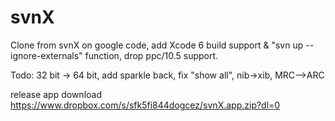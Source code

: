 # svnX
Clone from svnX on google code, add Xcode 6 build support &amp; "svn up --ignore-externals"  function, drop ppc/10.5 support.

Todo: 32 bit -> 64 bit,  add sparkle back, fix "show all", nib->xib, MRC-->ARC

release app download 
https://www.dropbox.com/s/sfk5fi844dogcez/svnX.app.zip?dl=0